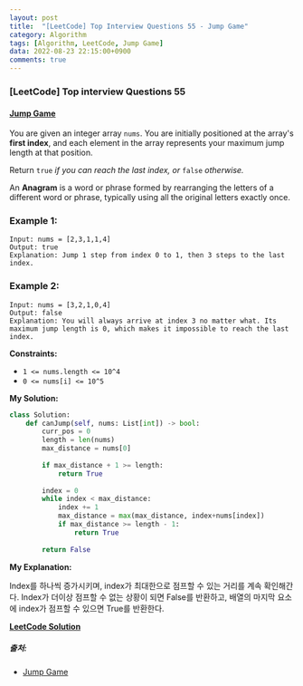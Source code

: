 ```yaml
---
layout: post
title:  "[LeetCode] Top Interview Questions 55 - Jump Game"
category: Algorithm
tags: [Algorithm, LeetCode, Jump Game]
data: 2022-08-23 22:15:00+0900
comments: true  
---
```


### [LeetCode] Top interview Questions 55
#### [Jump Game](https://leetcode.com/problems/jump-game/)

You are given an integer array `nums`. You are initially positioned at the array's **first index**, and each element in the array represents your maximum jump length at that position.

Return `true` *if you can reach the last index, or* `false` *otherwise.*



An **Anagram** is a word or phrase formed by rearranging the letters of a different word or phrase, typically using all the original letters exactly once.

 <!-- ***문제에 대한 자세한 설명은 출처를 참조***<br> -->

### **Example 1:**
```
Input: nums = [2,3,1,1,4]
Output: true
Explanation: Jump 1 step from index 0 to 1, then 3 steps to the last index.
```

### **Example 2:**
```
Input: nums = [3,2,1,0,4]
Output: false
Explanation: You will always arrive at index 3 no matter what. Its maximum jump length is 0, which makes it impossible to reach the last index.
```

**Constraints:**

- `1 <= nums.length <= 10^4`
- `0 <= nums[i] <= 10^5`

**My Solution:**
``` python
class Solution:
    def canJump(self, nums: List[int]) -> bool:
        curr_pos = 0
        length = len(nums)
        max_distance = nums[0]
        
        if max_distance + 1 >= length:
            return True
        
        index = 0
        while index < max_distance:
            index += 1
            max_distance = max(max_distance, index+nums[index])
            if max_distance >= length - 1:
                return True
        
        return False
```

**My Explanation:**

Index를 하나씩 증가시키며, index가 최대한으로 점프할 수 있는 거리를 계속 확인해간다. Index가 더이상 점프할 수 없는 상황이 되면 False를 반환하고, 배열의 마지막 요소에 index가 점프할 수 있으면 True를 반환한다.

[**LeetCode Solution**](https://leetcode.com/problems/jump-game/solution/)

##### 출처:
- [Jump Game](https://leetcode.com/problems/jump-game/)